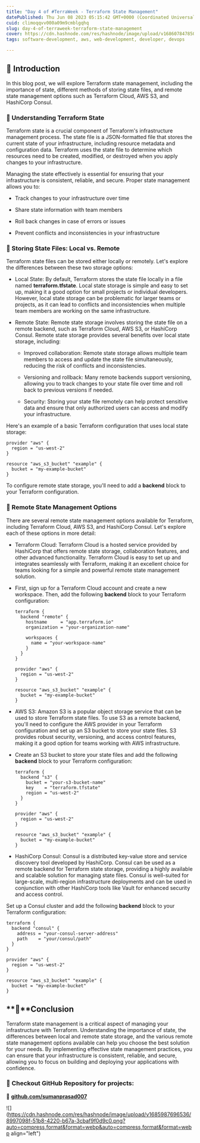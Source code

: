 ```yaml
---
title: "Day 4 of #TerraWeek - Terraform State Management"
datePublished: Thu Jun 08 2023 05:15:42 GMT+0000 (Coordinated Universal Time)
cuid: climoqqvv000a09m9cmblgqhq
slug: day-4-of-terraweek-terraform-state-management
cover: https://cdn.hashnode.com/res/hashnode/image/upload/v1686078478500/ac680f49-31aa-4e70-84d4-55ed6ae5652e.png
tags: software-development, aws, web-development, developer, devops

---
```


## **📍** Introduction

In this blog post, we will explore Terraform state management, including the importance of state, different methods of storing state files, and remote state management options such as Terraform Cloud, AWS S3, and HashiCorp Consul.

### **🔹** Understanding Terraform State

Terraform state is a crucial component of Terraform's infrastructure management process. The state file is a JSON-formatted file that stores the current state of your infrastructure, including resource metadata and configuration data. Terraform uses the state file to determine which resources need to be created, modified, or destroyed when you apply changes to your infrastructure.

Managing the state effectively is essential for ensuring that your infrastructure is consistent, reliable, and secure. Proper state management allows you to:

* Track changes to your infrastructure over time
    
* Share state information with team members
    
* Roll back changes in case of errors or issues
    
* Prevent conflicts and inconsistencies in your infrastructure
    

### **🔹** Storing State Files: Local vs. Remote

Terraform state files can be stored either locally or remotely. Let's explore the differences between these two storage options:

* Local State: By default, Terraform stores the state file locally in a file named **terraform.tfstate**. Local state storage is simple and easy to set up, making it a good option for small projects or individual developers. However, local state storage can be problematic for larger teams or projects, as it can lead to conflicts and inconsistencies when multiple team members are working on the same infrastructure.
    
* Remote State: Remote state storage involves storing the state file on a remote backend, such as Terraform Cloud, AWS S3, or HashiCorp Consul. Remote state storage provides several benefits over local state storage, including:
    
    * Improved collaboration: Remote state storage allows multiple team members to access and update the state file simultaneously, reducing the risk of conflicts and inconsistencies.
        
    * Versioning and rollback: Many remote backends support versioning, allowing you to track changes to your state file over time and roll back to previous versions if needed.
        
    * Security: Storing your state file remotely can help protect sensitive data and ensure that only authorized users can access and modify your infrastructure.
        

Here's an example of a basic Terraform configuration that uses local state storage:

```plaintext
provider "aws" {
  region = "us-west-2"
}

resource "aws_s3_bucket" "example" {
  bucket = "my-example-bucket"
}
```

To configure remote state storage, you'll need to add a **backend** block to your Terraform configuration.

### **🔹** Remote State Management Options

There are several remote state management options available for Terraform, including Terraform Cloud, AWS S3, and HashiCorp Consul. Let's explore each of these options in more detail:

* Terraform Cloud: Terraform Cloud is a hosted service provided by HashiCorp that offers remote state storage, collaboration features, and other advanced functionality. Terraform Cloud is easy to set up and integrates seamlessly with Terraform, making it an excellent choice for teams looking for a simple and powerful remote state management solution.
    
* First, sign up for a Terraform Cloud account and create a new workspace. Then, add the following **backend** block to your Terraform configuration:
    
    ```plaintext
    terraform {
      backend "remote" {
        hostname     = "app.terraform.io"
        organization = "your-organization-name"
    
        workspaces {
          name = "your-workspace-name"
        }
      }
    }
    
    provider "aws" {
      region = "us-west-2"
    }
    
    resource "aws_s3_bucket" "example" {
      bucket = "my-example-bucket"
    }
    ```
    
* AWS S3: Amazon S3 is a popular object storage service that can be used to store Terraform state files. To use S3 as a remote backend, you'll need to configure the AWS provider in your Terraform configuration and set up an S3 bucket to store your state files. S3 provides robust security, versioning, and access control features, making it a good option for teams working with AWS infrastructure.
    
* Create an S3 bucket to store your state files and add the following **backend** block to your Terraform configuration:
    
    ```plaintext
    terraform {
      backend "s3" {
        bucket = "your-s3-bucket-name"
        key    = "terraform.tfstate"
        region = "us-west-2"
      }
    }
    
    provider "aws" {
      region = "us-west-2"
    }
    
    resource "aws_s3_bucket" "example" {
      bucket = "my-example-bucket"
    }
    ```
    
* HashiCorp Consul: Consul is a distributed key-value store and service discovery tool developed by HashiCorp. Consul can be used as a remote backend for Terraform state storage, providing a highly available and scalable solution for managing state files. Consul is well-suited for large-scale, multi-region infrastructure deployments and can be used in conjunction with other HashiCorp tools like Vault for enhanced security and access control.
    

Set up a Consul cluster and add the following **backend** block to your Terraform configuration:

```plaintext
terraform {
  backend "consul" {
    address = "your-consul-server-address"
    path    = "your/consul/path"
  }
}

provider "aws" {
  region = "us-west-2"
}

resource "aws_s3_bucket" "example" {
  bucket = "my-example-bucket"
}
```

## **📍**Conclusion

Terraform state management is a critical aspect of managing your infrastructure with Terraform. Understanding the importance of state, the differences between local and remote state storage, and the various remote state management options available can help you choose the best solution for your needs. By implementing effective state management practices, you can ensure that your infrastructure is consistent, reliable, and secure, allowing you to focus on building and deploying your applications with confidence.

### **🔹 Checkout GitHub Repository for projects:**

**🔗** [**github.com/sumanprasad007**](http://github.com/sumanprasad007)

![](https://cdn.hashnode.com/res/hashnode/image/upload/v1685987696536/8997098f-51b8-4220-b67a-3cbaf9f0d9c0.png?auto=compress,format&format=webp&auto=compress,format&format=webp align="left")